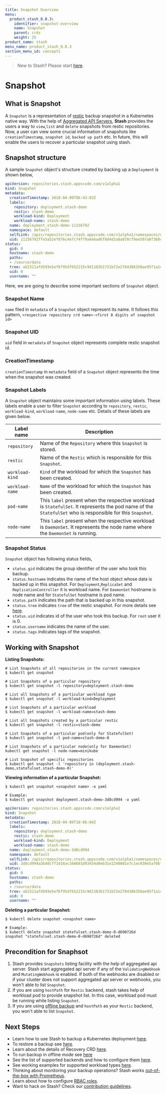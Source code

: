```yaml
---
title: Snapshot Overview
menu:
  product_stash_0.8.3:
    identifier: snapshot-overview
    name: Snapshot
    parent: crds
    weight: 25
product_name: stash
menu_name: product_stash_0.8.3
section_menu_id: concepts
---
```

> New to Stash? Please start [here](/docs/concepts/README.md).

# Snapshot

## What is Snapshot
A `Snapshot` is a representation of [restic](https://restic.net/) backup snapshot in a Kubernetes native way. With the help of [Aggregated API Servers](https://github.com/kubernetes/community/blob/master/contributors/design-proposals/api-machinery/aggregated-api-servers.md), **Stash** provides the users a way to `view`,`list` and `delete` snapshots from restic repositories. Now, a user can view some crucial information of snapshots like `creationTimestamp`, `snapshot id`, `backed up path`  etc. In future, this will enable the users to recover a particular snapshot using stash.

## Snapshot structure
A sample `Snapshot` object's structure created by backing up a `Deployment` is shown below,

```yaml
apiVersion: repositories.stash.appscode.com/v1alpha1
kind: Snapshot
metadata:
  creationTimestamp: 2018-04-09T06:43:03Z
  labels:
    repository: deployment.stash-demo
    restic: stash-demo
    workload-kind: Deployment
    workload-name: stash-demo
  name: deployment.stash-demo-11156792
  namespace: default
  selfLink: /apis/repositories.stash.appscode.com/v1alpha1/namespaces/default/snapshots/deployment.stash-demo-11156792
  uid: 11156792ffe5a52ef076c4e7c74f79a4e6ad6f8d4d2a8a078cf9ee507a8f360c
status:
  gid: 0
  hostname: stash-demo
  paths:
  - /source/data
  tree: ab2311afd593e5ef6f95df652215c9d1102b1731b72e2784386350ae95f1a145
  uid: 0
  username: ""

```

Here, we are going to describe some important sections of `Snapshot` object.

### Snapshot Name

`name` filed in `metadata` of a `Snapshot` object represent its name. It follows this pattern,
`<respective repository crd name>-<first 8 digits of snapshot id>`

### Snapshot UID

`uid` field in `metadata` of `Snapshot` object represents complete restic snapshot id.

### CreationTimestamp
`creationTimestamp` in `metadata` field of a `Snapshot` object represents the time when the snapshot was created.

### Snapshot Labels

A `Snapshot` object maintains some important information using labels. These labels enable a user to filter `Snapshot` according to `repository`, `restic`, `workload-kind`, `workload-name`, `node-name` etc. Details of these labels are given below.

| Label name      | Description                                                                                                                                                 |
| --------------- | ------------------------------------------------------------------------------------------------------------------------------------------------------------|
| `repository`    | Name of the `Repository`  where this `Snapshot` is stored.                                                                                                  |
| `restic`        | Name of the `Restic` which is responsible for this `Snapshot`.                                                                                              |
| `workload-kind` | `Kind` of the workload for which the `Snapshot` has been created.                                                                                           |
| `workload-name` | `Name` of the workload for which the `Snapshot` has been created.                                                                                           |
| `pod-name`      | This `label` present when the respective workload is `StatefulSet`. It represents the pod name of the `StatefulSet` who is responsible for this `Snapshot`. |
| `node-name`     | This `label` present when the respective workload is `DaemonSet`. It represents the node name where the `DaemonSet` is running.                             |

### Snapshot Status

`Snapshot` object has following status fields,

* `status.gid` indicates the group identifier of the user who took this backup.
* `status.hostname` indicates the name of the host object whose data is backed up in this snapshot. For `Deployment`,`ReplicaSet` and `ReplicationController` it is workload name. For `DaemonSet` hostname is node name and for `StatefulSet` hostname is pod name.
* `status.path` indicates the path that is backed up in this snapshot.
* `status.tree` indicates `tree` of the restic snapshot. For more details see [here](https://restic.readthedocs.io/en/stable/100_references.html#trees-and-data).
* `status.uid` indicates id of the user who took this backup. For `root` user it is 0.
* `status.username` indicates the name of the user.
* `status.tags` indicates tags of the snapshot.

## Working with Snapshot

**Listing Snapshots:**

```console
# List Snapshots of all repositories in the current namespace
$ kubectl get snapshot

# List Snapshots of a particular repository
$ kubectl get snapshot -l repository=deployment.stash-demo

# List all Snapshots of a particular workload type
$ kubectl get snapshot -l workload-kind=Deployment

# List Snapshots of a particular workload
$ kubectl get snapshot -l workload-name=stash-demo

# List all Snapshots created by a particular restic
$ kubectl get snapshot -l restic=stash-demo

# List Snapshots of a particular pod(only for StatefulSet)
$ kubectl get snapshot -l pod-name=stash-demo-0

# List Snapshots of a particular node(only for DaemonSet)
kubectl get snapshot -l node-name=minikube

# List Snapshot of specific repositories
$ kubectl get snapshot -l 'repository in (deployment.stash-demo,statefulset.stash-demo-0)'
```

**Viewing information of a particular Snapshot:**

```console
$ kubectl get snapshot <snapshot name> -o yaml

# Example:
$ kubectl get snapshot deployment.stash-demo-3d8cd994 -o yaml
```

```yaml
apiVersion: repositories.stash.appscode.com/v1alpha1
kind: Snapshot
metadata:
  creationTimestamp: 2018-04-09T10:06:04Z
  labels:
    repository: deployment.stash-demo
    restic: stash-demo
    workload-kind: Deployment
    workload-name: stash-demo
  name: deployment.stash-demo-3d8cd994
  namespace: default
  selfLink: /apis/repositories.stash.appscode.com/v1alpha1/namespaces/default/snapshots/deployment.stash-demo-3d8cd994
  uid: 3d8cd994a3bddcff1d16ac166601d93454d0eb31e2240801e7c1ec030e5af0bf
status:
  gid: 0
  hostname: stash-demo
  paths:
  - /source/data
  tree: ab2311afd593e5ef6f95df652215c9d1102b1731b72e2784386350ae95f1a145
  uid: 0
  username: ""
```

**Deleting a particular Snapshot:**

```console
$ kubectl delete snapshot <snapshot name>

# Example:
$ kubectl delete snapshot statefulset.stash-demo-0-d690726d
snapshot "statefulset.stash-demo-0-d690726d" deleted

```

## Precondition for Snaphsot

1. Stash provides `Snapshots` listing facility with the help of aggregated api server. Stash start aggregated api server if any of the `ValidatingWebhook` and `MutatingWebhook` is enabled. If both of the webhooks are disabled or if your cluster does not support aggregated api server or webhooks, you won't able to list `Snapshot`.
2. If you are using `hostPath` for `Restic` backend, stash takes help of workload pod to provide snapshot list. In this case, workload pod must be running while listing `Snapshot`.
3. If you are using [offline backup](/docs/guides/offline_backup.md) and `hostPath` as your `Restic` backend, you won't able to list `Snapshot`.

## Next Steps

- Learn how to use Stash to backup a Kubernetes deployment [here](/docs/guides/backup.md).
- To restore a backup see [here](/docs/guides/restore.md).
- Learn about the details of Recovery CRD [here](/docs/concepts/crds/recovery.md).
- To run backup in offline mode see [here](/docs/guides/offline_backup.md)
- See the list of supported backends and how to configure them [here](/docs/guides/backends/overview.md).
- See working examples for supported workload types [here](/docs/guides/workloads.md).
- Thinking about monitoring your backup operations? Stash works [out-of-the-box with Prometheus](/docs/guides/monitoring/overview.md).
- Learn about how to configure [RBAC roles](/docs/guides/rbac.md).
- Want to hack on Stash? Check our [contribution guidelines](/docs/CONTRIBUTING.md).
